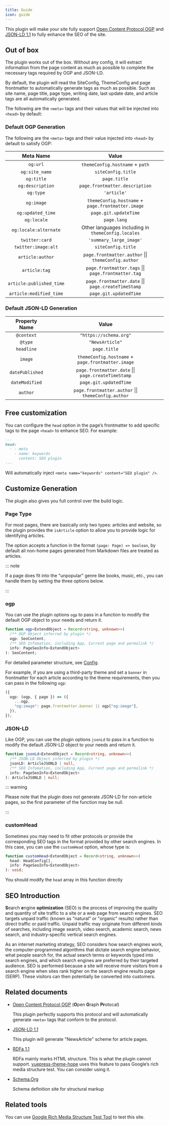 ```yaml
---
title: Guide
icon: guide
---
```


This plugin will make your site fully support [Open Content Protocol OGP](https://ogp.me/) and [JSON-LD 1.1](https://www.w3.org/TR/json-ld-api/) to fully enhance the SEO of the site.

## Out of box

The plugin works out of the box. Without any config, it will extract information from the page content as much as possible to complete the necessary tags required by OGP and JSON-LD.

By default, the plugin will read the SiteConfig, ThemeConfig and page frontmatter to automatically generate tags as much as possible. Such as site name, page title, page type, writing date, last update date, and article tags are all automatically generated.

The following are the `<meta>` tags and their values that will be injected into `<head>` by default:

### Default OGP Generation

The following are the `<meta>` tags and their value injected into `<head>` by default to satisfy OGP:

|        Meta Name         |                        Value                        |
| :----------------------: | :-------------------------------------------------: |
|         `og:url`         |           `themeConfig.hostname` + `path`           |
|      `og:site_name`      |                 `siteConfig.title`                  |
|        `og:title`        |                    `page.title`                     |
|     `og:description`     |           `page.frontmatter.description`            |
|        `og:type`         |                     `'article'`                     |
|        `og:image`        |  `themeConfig.hostname` + `page.frontmatter.image`  |
|    `og:updated_time`     |                `page.git.updateTime`                |
|       `og:locale`        |                     `page.lang`                     |
|  `og:locale:alternate`   | Other languages including in `themeConfig.locales`  |
|      `twitter:card`      |               `'summary_large_image'`               |
|   `twitter:image:alt`    |                 `siteConfig.title`                  |
|     `article:author`     | `page.frontmatter.author` \|\| `themeConfig.author` |
|      `article:tag`       | `page.frontmatter.tags` \|\| `page.frontmatter.tag` |
| `article:published_time` | `page.frontmatter.date` \|\| `page.createTimeStamp` |
| `article:modified_time`  |               `page.git.updatedTime`                |

### Default JSON-LD Generation

|  Property Name  |                        Value                        |
| :-------------: | :-------------------------------------------------: |
|   `@context`    |               `"https://schema.org"`                |
|     `@type`     |                   `"NewsArticle"`                   |
|   `headline`    |                    `page.title`                     |
|     `image`     |  `themeConfig.hostname` + `page.frontmatter.image`  |
| `datePublished` | `page.frontmatter.date` \|\| `page.createTimeStamp` |
| `dateModified`  |               `page.git.updatedTime`                |
|    `author`     | `page.frontmatter.author` \|\| `themeConfig.author` |

## Free customization

You can configure the `head` option in the page’s frontmatter to add specific tags to the page `<head>` to enhance SEO.
For example:

```md
---
head:
  - - meta
    - name: keywords
      content: SEO plugin
---
```

Will automatically inject `<meta name="keywords" content="SEO plugin" />`.

## Customize Generation

The plugin also gives you full control over the build logic.

### Page Type

For most pages, there are basically only two types: articles and website, so the plugin provides the `isArticle` option to allow you to provide logic for identifying articles.

The option accepts a function in the format `(page: Page) => boolean`, by default all non-home pages generated from Markdown files are treated as articles.

::: note

If a page does fit into the "unpopular" genre like books, music, etc., you can handle them by setting the three options below.

:::

### ogp

You can use the plugin options `ogp` to pass in a function to modify the default OGP object to your needs and return it.

```ts
function ogp<ExtendObject = Record<string, unknown>>(
  /** OGP Object inferred by plugin */
  ogp: SeoContent,
  /** SEO Infomation, including App, Current page and permalink */
  info: PageSeoInfo<ExtendObject>
): SeoContent;
```

For detailed parameter structure, see [Config](./config.md).

For example, if you are using a third-party theme and set a `banner` in frontmatter for each article according to the theme requirements, then you can pass in the following `ogp`:

```ts
({
  ogp: (ogp, { page }) => ({
    ...ogp,
    "og:image": page.frontmatter.banner || ogp["og:image"],
  }),
});
```

### JSON-LD

Like OGP, you can use the plugin options `jsonLd` to pass in a function to modify the default JSON-LD object to your needs and return it.

```ts
function jsonLd<ExtendObject = Record<string, unknown>>(
  /** JSON-LD Object inferred by plugin */
  jsonLD: ArticleJSONLD | null,
  /** SEO Infomation, including App, Current page and permalink */
  info: PageSeoInfo<ExtendObject>
): ArticleJSONLD | null;
```

::: warning

Please note that the plugin does not generate JSON-LD for non-article pages, so the first parameter of the function may be null.

:::

### customHead

Sometimes you may need to fit other protocols or provide the corresponding SEO tags in the format provided by other search engines. In this case, you can use the `customHead` option, whose type is:

```ts
function customHead<ExtendObject = Record<string, unknown>>(
  head: HeadConfig[],
  info: PageSeoInfo<ExtendObject>
): void;
```

You should modify the `head` array in this function directly

## SEO Introduction

**S**earch **e**ngine **optimization** (SEO) is the process of improving the quality and quantity of site traffic to a site or a web page from search engines. SEO targets unpaid traffic (known as "natural" or "organic" results) rather than direct traffic or paid traffic. Unpaid traffic may originate from different kinds of searches, including image search, video search, academic search, news search, and industry-specific vertical search engines.

As an internet marketing strategy, SEO considers how search engines work, the computer-programmed algorithms that dictate search engine behavior, what people search for, the actual search terms or keywords typed into search engines, and which search engines are preferred by their targeted audience. SEO is performed because a site will receive more visitors from a search engine when sites rank higher on the search engine results page (SERP). These visitors can then potentially be converted into customers.

## Related documents

- [Open Content Protocol OGP](https://ogp.me/) (**O**pen **G**raph **Pr**otocal)

  This plugin perfectly supports this protocol and will automatically generate `<meta>` tags that conform to the protocol.

- [JSON-LD 1.1](https://www.w3.org/TR/json-ld-api/)

  This plugin will generate "NewsArticle" scheme for article pages.

- [RDFa 1.1](https://www.w3.org/TR/rdfa-primer/)

  RDFa mainly marks HTML structure. This is what the plugin cannot support. [vuepress-theme-hope](https://vuepress-theme-hope.github.io/v2/) uses this feature to pass Google’s rich media structure test. You can consider using it.

- [Schema.Org](https://schema.org/)

  Schema definition site for structural markup

## Related tools

You can use [Google Rich Media Structure Test Tool](https://search.google.com/test/rich-results) to test this site.
